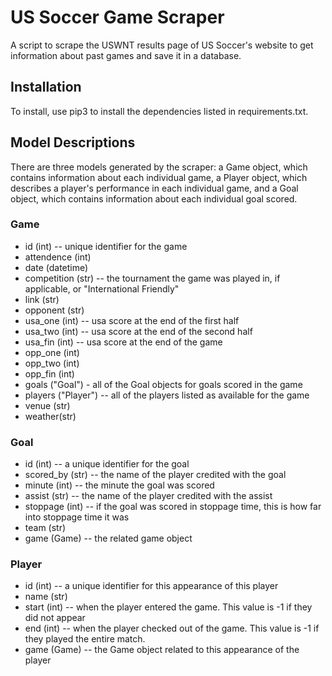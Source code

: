 # US Soccer Game Scraper

A script to scrape the USWNT results page of US Soccer's website to get information about past games and save it in a database.


## Installation

To install, use pip3 to install the dependencies listed in requirements.txt. 


## Model Descriptions
There are three models generated by the scraper: a Game object, which contains information about each individual game, a Player object, which describes a player's performance in each individual game, and a Goal object, which contains information about each individual goal scored.

### Game
* id (int) -- unique identifier for the game
* attendence (int)
* date (datetime)
* competition (str) -- the tournament the game was played in, if applicable, or "International Friendly"
* link (str)
* opponent (str)
* usa\_one (int) -- usa score at the end of the first half
* usa\_two (int) -- usa score at the end of the second half
* usa\_fin (int) -- usa score at the end of the game
* opp\_one (int) 
* opp\_two (int)
* opp\_fin (int)
* goals ("Goal") - all of the Goal objects for goals scored in the game
* players ("Player") -- all of the players listed as available for the game
* venue (str)
* weather(str)

### Goal
* id (int) -- a unique identifier for the goal
* scored\_by (str) -- the name of the player credited with the goal
* minute (int) -- the minute the goal was scored
* assist (str) -- the name of the player credited with the assist
* stoppage (int) -- if the goal was scored in stoppage time, this is how far into stoppage time it was
* team (str)
* game (Game) -- the related game object

### Player
* id  (int) -- a unique identifier for this appearance of this player
* name  (str)
* start (int) -- when the player entered the game. This value is -1 if they did not appear
* end  (int) -- when the player checked out of the game. This value is -1 if they played the entire match.
* game (Game) -- the Game object related to this appearance of the player
